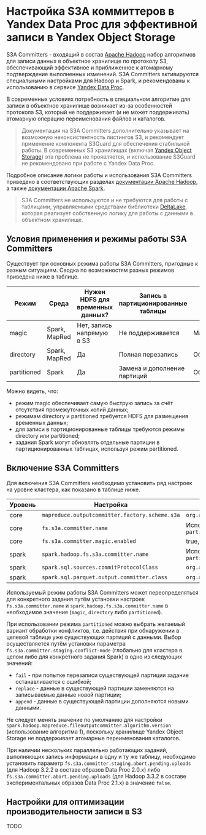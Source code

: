 # Настройка S3A коммиттеров в Yandex Data Proc для эффективной записи в Yandex Object Storage

S3A Committers - входящий в состав [Apache Hadoop](https://hadoop.apache.org/) набор алгоритмов для записи данных в объектное хранилище по протоколу S3, обеспечивающий эффективное и приближенное к атомарному подтверждение выполненных изменений. S3A Committers активируются специальными настройками для Hadoop и Spark, и рекомендованы к использованию в сервисе [Yandex Data Proc](https://cloud.yandex.ru/services/data-proc).

В современных условиях потребность в специальном алгоритме для записи в объектное хранилище возникает из-за особенностей протокола S3, который не поддерживает (и не может поддерживать) атомарную операцию переименования файлов и каталогов.

> Документация на S3A Committers дополнительно указывает на возможную неконсистентность листингов S3, и рекомендует применение компонента S3Guard для обеспечения стабильной работы. В современных S3 хранилищах (включая [Yandex Object Storage](https://cloud.yandex.ru/services/storage)) эта проблема не проявляется, и использование S3Guard не рекомендовано при работе с Yandex Data Proc.

Подробное описание логики работы и использования S3A Committers приведено в соответствующих разделах [документации Apache Hadoop](https://hadoop.apache.org/docs/stable/hadoop-aws/tools/hadoop-aws/committers.html), а также [документации Apache Spark](https://spark.apache.org/docs/3.0.3/cloud-integration.html).

> S3A Committers не используются и не требуются для работы с таблицами, управляемыми средствами библиотеки [DeltaLake](https://delta.io/), которая реализует собственную логику для работы с данными в объектном хранилище.

## Условия применения и режимы работы S3A Committers

Существует три основных режима работы S3A Committers, пригодные к разным ситуациям. Сводка по возможностям разных режимов приведена ниже в таблице.

| Режим        | Среда           | Нужен HDFS для временных данных? | Запись в партиционированные таблицы | Скорость записи |
| ------------ | --------------- | -------------------------------- | ----------------------------------- | --------------- |
| magic        | Spark, MapRed   | Нет, запись напрямую в S3        | Не поддерживается                   | Максимальная    |
| directory    | Spark, MapRed   | Да                               | Полная перезапись                   | Обычная         |
| partitioned  | Spark           | Да                               | Замена и дополнение партиций        | Обычная         |

Можно видеть, что:
* режим magic обеспечивает самую быструю запись за счёт отсутствия промежуточных копий данных;
* режимам directory и partitioned требуется HDFS для размещения временных данных;
* для записи в партиционированные таблицы требуются режимы directory или partitioned;
* задания Spark могут обновлять отдельные партиции в партиционированных таблицах, используя режим partitioned. 

## Включение S3A Committers

Для включения S3A Committers необходимо установить ряд настроек на уровне кластера, как показано в таблице ниже.

| Уровень | Настройка | Значение |
| --------| --------- | -------- |
| core | `mapreduce.outputcommitter.factory.scheme.s3a` | `org.apache.hadoop.fs.s3a.commit.S3ACommitterFactory` |
| core | `fs.s3a.committer.name` | Используемый режим по умолчанию: `magic`, `directory` либо `partitioned` |
| core | `fs.s3a.committer.magic.enabled` | true, если задания будут использовать режим `magic` |
| spark | `spark.hadoop.fs.s3a.committer.name` | Используемый режим по умолчанию: `magic`, `directory` либо `partitioned` |
| spark | `spark.sql.sources.commitProtocolClass` | `org.apache.spark.internal.io.cloud.PathOutputCommitProtocol` |
| spark | `spark.sql.parquet.output.committer.class` | `org.apache.spark.internal.io.cloud.BindingParquetOutputCommitter` |

Используемый режим работы S3A Committers может переопределяться для конкретного задания путём установки настроек `fs.s3a.committer.name` и `spark.hadoop.fs.s3a.committer.name` в необходимое значение (`magic`, `directory` либо `partitioned`).

При использовании режима `partitioned` можно выбрать желаемый вариант обработки конфликтов, т.е. действия при обнаружении в целевой таблице уже существующих партиций с данными. Выбор осуществляется путём установки параметра `fs.s3a.committer.staging.conflict-mode` (глобально для кластера в целом либо для конкретного задания Spark) в одно из следующих значений:
* `fail` - при попытке перезаписи существующей партиции задание останавливается с ошибкой;
* `replace` - данные в существующей партиции заменяются на записываемые данные новой партиции;
* `append` - данные в существующей партиции дополняются новыми данными.

Не следует менять значение по умолчанию для настройки `spark.hadoop.mapreduce.fileoutputcommitter.algorithm.version` (использование алгоритма 1), поскольку хранилище Yandex Object Storage не поддерживает атомарные переименования каталогов.

При наличии нескольких параллельно работающих заданий, выполняющих запись информации в одну и ту же таблицу, необходимо установить параметр `fs.s3a.committer.staging.abort.pending.uploads` (для Hadoop 3.2.2 в составе образов Data Proc 2.0.x) либо `fs.s3a.committer.abort.pending.uploads` (для Hadoop 3.3.2 в составе экспериментальных образов Data Proc 2.1.x) в значение `false`.

## Настройки для оптимизации производительности записи в S3

TODO